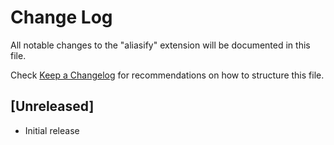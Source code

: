 # Change Log

All notable changes to the "aliasify" extension will be documented in this file.

Check [Keep a Changelog](http://keepachangelog.com/) for recommendations on how to structure this file.

## [Unreleased]

- Initial release